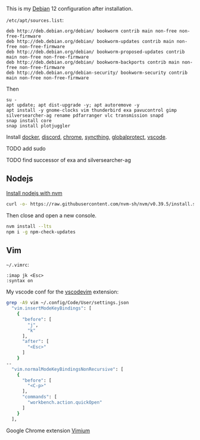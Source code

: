 This is my [Debian](https://distrowatch.com/table.php?distribution=debian) 12 configuration after installation.

`/etc/apt/sources.list`:

```
deb http://deb.debian.org/debian/ bookworm contrib main non-free non-free-firmware
deb http://deb.debian.org/debian/ bookworm-updates contrib main non-free non-free-firmware
deb http://deb.debian.org/debian/ bookworm-proposed-updates contrib main non-free non-free-firmware
deb http://deb.debian.org/debian/ bookworm-backports contrib main non-free non-free-firmware
deb http://deb.debian.org/debian-security/ bookworm-security contrib main non-free non-free-firmware
```

Then

```
su -
apt update; apt dist-upgrade -y; apt autoremove -y
apt install -y gnome-clocks vim thunderbird exa pavucontrol gimp silversearcher-ag rename pdfarranger vlc transmission snapd
snap install core
snap install plotjuggler
```

Install [docker](https://docs.docker.com/engine/install/debian/), [discord](https://discord.com/download), [chrome](https://www.google.com/chrome/dr/download/), [syncthing](https://syncthing.net/), [globalprotect](https://github.com/yuezk/GlobalProtect-openconnect), [vscode](https://code.visualstudio.com/).

TODO add sudo

TODO find successor of exa and silversearcher-ag

## Nodejs

[Install nodejs with nvm](https://github.com/nvm-sh/nvm#install--update-script)

```bash
curl -o- https://raw.githubusercontent.com/nvm-sh/nvm/v0.39.5/install.sh | bash
```

Then close and open a new console.

```bash
nvm install --lts
npm i -g npm-check-updates
```

## Vim

`~/.vimrc`:

```
:imap jk <Esc>
:syntax on
```


My vscode conf for the [vscodevim](https://marketplace.visualstudio.com/items?itemName=vscodevim.vim) extension:
```bash
grep -A9 vim ~/.config/Code/User/settings.json
  "vim.insertModeKeyBindings": [
    {
      "before": [
        "j",
        "k"
      ],
      "after": [
        "<Esc>"
      ]
    }
--
  "vim.normalModeKeyBindingsNonRecursive": [
    {
      "before": [
        "<C-p>"
      ],
      "commands": [
        "workbench.action.quickOpen"
      ]
    }
  ],
```

Google Chrome extension [Vimium](https://chromewebstore.google.com/detail/vimium/dbepggeogbaibhgnhhndojpepiihcmeb)
